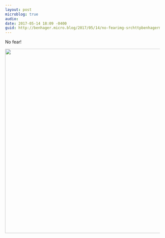 ```yaml
---
layout: post
microblog: true
audio: 
date: 2017-05-14 18:09 -0400
guid: http://benhager.micro.blog/2017/05/14/no-fearimg-srchttpbenhagermicrobloguploadsfffjpg.html
---
```

No fear!

<img src="http://benhager.micro.blog/uploads/2017/42f06ff389.jpg" width="600" height="600" style="height: auto" />
